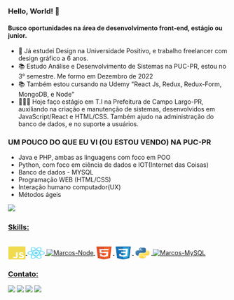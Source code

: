### Hello, World! 👋
#### Busco oportunidades na área de desenvolvimento front-end, estágio ou junior.

- 🎨 Já estudei Design na Universidade Positivo, e trabalho freelancer com design gráfico a 6 anos.
- 📚 Estudo Análise e Desenvolvimento de Sistemas na PUC-PR, estou no 3° semestre. Me formo em Dezembro de 2022
- 📚 Também estou cursando na Udemy "React Js, Redux, Redux-Form, MongoDB, e Node"
- 👨🏼‍💻 Hoje faço estágio em T.I na Prefeitura de Campo Largo-PR, auxiliando na criação e manutenção de sistemas, desenvolvidos em JavaScript/React e HTML/CSS. Também ajudo na administração do banco de dados, e no suporte a usuários.
 
 ### UM POUCO DO QUE EU VI (OU ESTOU VENDO) NA PUC-PR
- Java e PHP, ambas as linguagens com foco em POO
- Python, com foco em ciência de dados e IOT(Internet das Coisas)
- Banco de dados - MYSQL
- Programação WEB (HTML/CSS)
- Interação humano computador(UX) 
- Métodos ágeis 

<div>
 <a href="https://github.com/marcosribas">
 <img height="180em" src="https://github-readme-stats.vercel.app/api?username=marcosribas&show_icons=true&theme=dark&include_all_commits=true&count_private=true"/>
</div>
 
 ### Skills: 
<div style="display: inline_block"><br>
  <img align="center" alt="Marcos-Js" height="30" width="40" src="https://raw.githubusercontent.com/devicons/devicon/master/icons/javascript/javascript-plain.svg">
  <img align="center" alt="Marcos-React" height="30" width="40" src="https://raw.githubusercontent.com/devicons/devicon/master/icons/react/react-original.svg">
  <img align="center" alt="Marcos-Node" height="35" width="35" src="https://user-images.githubusercontent.com/74434215/130331359-f7921a81-cbc2-4c0c-8164-58735f1d2f07.png">
  <img align="center" alt="Marcos-HTML" height="30" width="40" src="https://raw.githubusercontent.com/devicons/devicon/master/icons/html5/html5-original.svg">
  <img align="center" alt="Marcos-CSS" height="30" width="40" src="https://raw.githubusercontent.com/devicons/devicon/master/icons/css3/css3-original.svg">
  <img align="center" alt="Marcos-Python" height="30" width="40" src="https://raw.githubusercontent.com/devicons/devicon/master/icons/python/python-original.svg">
 <img align="center" alt="Marcos-MySQL" height="30" width="40" src="https://cdn.jsdelivr.net/gh/devicons/devicon/icons/mysql/mysql-original.svg">
</div>
 
 ### Contato:     
 <div> 
  <a href="https://instagram.com/marcosmribas" target="_blank"><img src="https://img.shields.io/badge/-Instagram-%23E4405F?style=for-the-badge&logo=instagram&logoColor=white" target="_blank"></a>
  <a href = "mailto:contatomarcosribas@gmail.com"><img src="https://img.shields.io/badge/-Gmail-%23333?style=for-the-badge&logo=gmail&logoColor=white" target="_blank"></a>
  <a href="https://www.linkedin.com/in/marcosmribas" target="_blank"><img src="https://img.shields.io/badge/-LinkedIn-%230077B5?style=for-the-badge&logo=linkedin&logoColor=white" target="_blank"></a> 
    <a href="https://api.whatsapp.com/send?phone=5541996922926" target="_blank"><img src="https://img.shields.io/badge/WhatsApp-25D366?style=for-the-badge&logo=whatsapp&logoColor=white" target="_blank"></a> 
   
</div>
  
